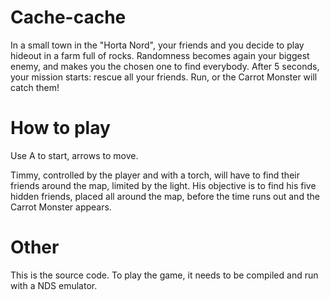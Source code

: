 # Cache-cache

In a small town in the "Horta Nord", your friends and you decide to play hideout in a farm full of rocks. Randomness becomes again your biggest enemy, and makes you the chosen one to find everybody. After 5 seconds, your mission starts: rescue all your friends. Run, or the Carrot Monster will catch them!

# How to play
Use A to start, arrows to move.

Timmy, controlled by the player and with a torch, will have to find their friends around the map, limited by the light. His objective is to find his five hidden friends, placed all around the map, before the time runs out and the Carrot Monster appears.

# Other
This is the source code. To play the game, it needs to be compiled and run with a NDS emulator.
